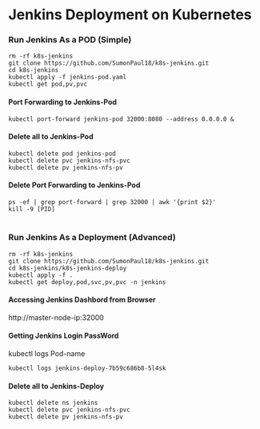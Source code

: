 # Jenkins Deployment on Kubernetes

### Run Jenkins As a POD (Simple)
~~~
rm -rf k8s-jenkins
git clone https://github.com/SumonPaul18/k8s-jenkins.git
cd k8s-jenkins
kubectl apply -f jenkins-pod.yaml
kubectl get pod,pv,pvc
~~~
#### Port Forwarding to Jenkins-Pod
~~~
kubectl port-forward jenkins-pod 32000:8080 --address 0.0.0.0 &
~~~
#### Delete all to Jenkins-Pod
~~~
kubectl delete pod jenkins-pod 
kubectl delete pvc jenkins-nfs-pvc
kubectl delete pv jenkins-nfs-pv
~~~
#### Delete Port Forwarding to Jenkins-Pod
~~~
ps -ef | grep port-forward | grep 32000 | awk '{print $2}'
kill -9 [PID]
~~~
#
### Run Jenkins As a Deployment (Advanced)
~~~
rm -rf k8s-jenkins
git clone https://github.com/SumonPaul18/k8s-jenkins.git
cd k8s-jenkins/k8s-jenkins-deploy
kubectl apply -f .
kubectl get deploy,pod,svc,pv,pvc -n jenkins
~~~
#### Accessing Jenkins Dashbord from Browser
http://master-node-ip:32000
#### Getting Jenkins Login PassWord
kubectl logs Pod-name
~~~
kubectl logs jenkins-deploy-7b59c686b8-5l4sk
~~~
#### Delete all to Jenkins-Deploy
~~~
kubectl delete ns jenkins
kubectl delete pvc jenkins-nfs-pvc
kubectl delete pv jenkins-nfs-pv
~~~
